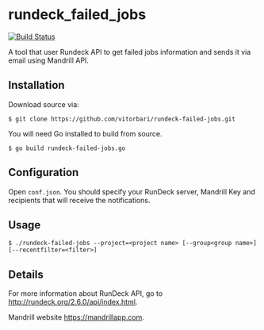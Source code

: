 # rundeck_failed_jobs

[![Build Status](https://travis-ci.org/vitorbari/rundeck-failed-jobs.svg)](https://travis-ci.org/vitorbari/rundeck-failed-jobs)

A tool that user Rundeck API to get failed jobs information and sends it via email using Mandrill API.

## Installation

Download source via:

```
$ git clone https://github.com/vitorbari/rundeck-failed-jobs.git
```

You will need Go installed to build from source.

```
$ go build rundeck-failed-jobs.go
```

## Configuration

Open `conf.json`. 
You should specify your RunDeck server, Mandrill Key and recipients that will receive the notifications.


## Usage

```
$ ./rundeck-failed-jobs --project=<project name> [--group<group name>] [--recentfilter=<filter>]
```

## Details

For more information about RunDeck API, go to <http://rundeck.org/2.6.0/api/index.html>.

Mandrill website <https://mandrillapp.com>.